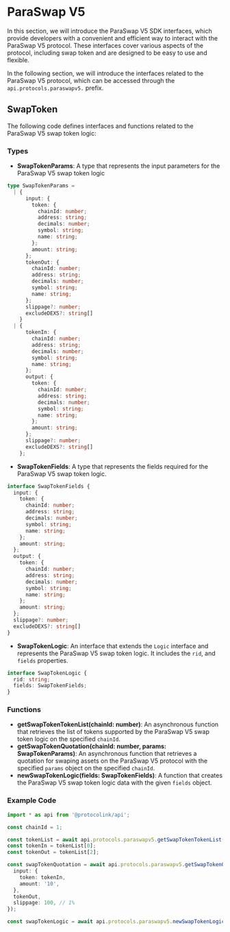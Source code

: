# ParaSwap V5

In this section, we will introduce the ParaSwap V5 SDK interfaces, which provide developers with a convenient and efficient way to interact with the ParaSwap V5 protocol. These interfaces cover various aspects of the protocol, including swap token and are designed to be easy to use and flexible.

In the following section, we will introduce the interfaces related to the ParaSwap V5 protocol, which can be accessed through the `api.protocols.paraswapv5.` prefix.

## SwapToken

The following code defines interfaces and functions related to the ParaSwap V5 swap token logic:

### Types

* **SwapTokenParams**: A type that represents the input parameters for the ParaSwap V5 swap token logic

```typescript
type SwapTokenParams =
  | {
      input: {
        token: {
          chainId: number;
          address: string;
          decimals: number;
          symbol: string;
          name: string;
        };
        amount: string;
      };
      tokenOut: {
        chainId: number;
        address: string;
        decimals: number;
        symbol: string;
        name: string;
      };
      slippage?: number;
      excludeDEXS?: string[]
    }
  | {
      tokenIn: {
        chainId: number;
        address: string;
        decimals: number;
        symbol: string;
        name: string;
      };
      output: {
        token: {
          chainId: number;
          address: string;
          decimals: number;
          symbol: string;
          name: string;
        };
        amount: string;
      };
      slippage?: number;
      excludeDEXS?: string[]
    };
```

* **SwapTokenFields**: A type that represents the fields required for the ParaSwap V5 swap token logic.

```typescript
interface SwapTokenFields {
  input: {
    token: {
      chainId: number;
      address: string;
      decimals: number;
      symbol: string;
      name: string;
    };
    amount: string;
  };
  output: {
    token: {
      chainId: number;
      address: string;
      decimals: number;
      symbol: string;
      name: string;
    };
    amount: string;
  };
  slippage?: number;
  excludeDEXS?: string[]
}
```

* **SwapTokenLogic**: An interface that extends the `Logic` interface and represents the ParaSwap V5 swap token logic. It includes the `rid`, and `fields` properties.

```typescript
interface SwapTokenLogic {
  rid: string;
  fields: SwapTokenFields;
}
```

### Functions

* **getSwapTokenTokenList(chainId: number)**: An asynchronous function that retrieves the list of tokens supported by the ParaSwap V5 swap token logic on the specified `chainId`.
* **getSwapTokenQuotation(chainId: number, params: SwapTokenParams)**: An asynchronous function that retrieves a quotation for swaping assets on the ParaSwap V5 protocol with the specified `params` object on the specified `chainId`.
* **newSwapTokenLogic(fields: SwapTokenFields)**: A function that creates the ParaSwap V5 swap token logic data with the given `fields` object.

### Example Code

```typescript
import * as api from '@protocolink/api';

const chainId = 1;

const tokenList = await api.protocols.paraswapv5.getSwapTokenTokenList(chainId);
const tokenIn = tokenList[0];
const tokenOut = tokenList[2];

const swapTokenQuotation = await api.protocols.paraswapv5.getSwapTokenQuotation(chainId, {
  input: {
    token: tokenIn,
    amount: '10',
  },
  tokenOut,
  slippage: 100, // 1%
});

const swapTokenLogic = await api.protocols.paraswapv5.newSwapTokenLogic(swapTokenQuotation);
```
